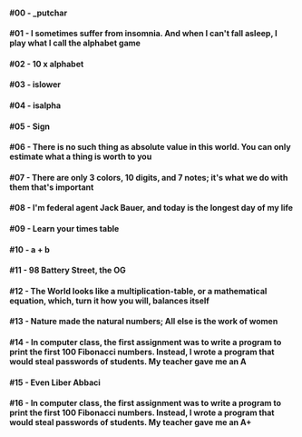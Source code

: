 #### #00 - _putchar

#### #01 - I sometimes suffer from insomnia. And when I can't fall asleep, I play what I call the alphabet game

#### #02 - 10 x alphabet

#### #03 - islower

#### #04 - isalpha

#### #05 - Sign

#### #06 - There is no such thing as absolute value in this world. You can only estimate what a thing is worth to you

#### #07 - There are only 3 colors, 10 digits, and 7 notes; it's what we do with them that's important

#### #08 - I'm federal agent Jack Bauer, and today is the longest day of my life

#### #09 - Learn your times table

#### #10 - a + b

#### #11 - 98 Battery Street, the OG

#### #12 - The World looks like a multiplication-table, or a mathematical equation, which, turn it how you will, balances itself

#### #13 - Nature made the natural numbers; All else is the work of women

#### #14 - In computer class, the first assignment was to write a program to print the first 100 Fibonacci numbers. Instead, I wrote a program that would steal passwords of students. My teacher gave me an A

#### #15 - Even Liber Abbaci

#### #16 - In computer class, the first assignment was to write a program to print the first 100 Fibonacci numbers. Instead, I wrote a program that would steal passwords of students. My teacher gave me an A+ 

